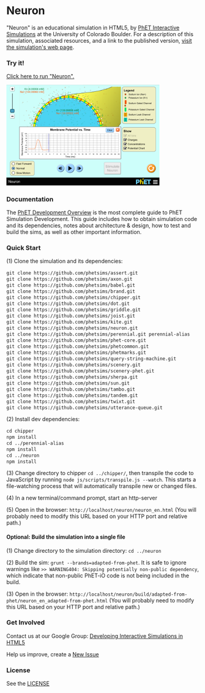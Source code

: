 Neuron
=============
"Neuron" is an educational simulation in HTML5, by <a href="https://phet.colorado.edu/" target="_blank">PhET
Interactive Simulations</a>
at the University of Colorado Boulder. For a description of this simulation, associated resources, and a link to the
published version,
<a href="https://phet.colorado.edu/en/simulation/neuron" target="_blank">visit the simulation's web page</a>.

### Try it!

<a href="https://phet.colorado.edu/sims/html/neuron/latest/neuron_en.html" target="_blank">Click here to
run "Neuron".</a>

<a href="https://phet.colorado.edu/sims/html/neuron/latest/neuron_en.html" target="_blank">
<img src="https://raw.githubusercontent.com/phetsims/neuron/main/assets/neuron-screenshot.png" alt="Screenshot" style="width: 400px;"/>
</a>

### Documentation

The <a href="https://github.com/phetsims/phet-info/blob/main/doc/phet-development-overview.md" target="_blank">PhET
Development Overview</a> is the most complete guide to PhET Simulation Development. This guide includes how to obtain
simulation code and its dependencies, notes about architecture & design, how to test and build the sims, as well as
other important information.

### Quick Start

(1) Clone the simulation and its dependencies:

```
git clone https://github.com/phetsims/assert.git
git clone https://github.com/phetsims/axon.git
git clone https://github.com/phetsims/babel.git
git clone https://github.com/phetsims/brand.git
git clone https://github.com/phetsims/chipper.git
git clone https://github.com/phetsims/dot.git
git clone https://github.com/phetsims/griddle.git
git clone https://github.com/phetsims/joist.git
git clone https://github.com/phetsims/kite.git
git clone https://github.com/phetsims/neuron.git
git clone https://github.com/phetsims/perennial.git perennial-alias
git clone https://github.com/phetsims/phet-core.git
git clone https://github.com/phetsims/phetcommon.git
git clone https://github.com/phetsims/phetmarks.git
git clone https://github.com/phetsims/query-string-machine.git
git clone https://github.com/phetsims/scenery.git
git clone https://github.com/phetsims/scenery-phet.git
git clone https://github.com/phetsims/sherpa.git
git clone https://github.com/phetsims/sun.git
git clone https://github.com/phetsims/tambo.git
git clone https://github.com/phetsims/tandem.git
git clone https://github.com/phetsims/twixt.git
git clone https://github.com/phetsims/utterance-queue.git
```

(2) Install dev dependencies:

```
cd chipper
npm install
cd ../perennial-alias
npm install
cd ../neuron
npm install
```

(3) Change directory to chipper `cd ../chipper/`, then transpile the code to JavaScript by
running `node js/scripts/transpile.js --watch`. This starts a file-watching process that will automatically transpile
new or changed files.

(4) In a new terminal/command prompt, start an http-server

(5) Open in the browser: `http://localhost/neuron/neuron_en.html` (You will probably need to modify this
URL based on your HTTP port and relative path.)

#### Optional: Build the simulation into a single file

(1) Change directory to the simulation directory: `cd ../neuron`

(2) Build the sim: `grunt --brands=adapted-from-phet`. It is safe to ignore warnings
like `>> WARNING404: Skipping potentially non-public dependency`, which indicate that non-public PhET-iO code is not
being included in the build.

(3) Open in the
browser: `http://localhost/neuron/build/adapted-from-phet/neuron_en_adapted-from-phet.html` (You will
probably need to modify this URL based on your HTTP port and relative path.)

### Get Involved

Contact us at our Google
Group: <a href="http://groups.google.com/forum/#!forum/developing-interactive-simulations-in-html5" target="_blank">
Developing Interactive Simulations in HTML5</a>

Help us improve, create a <a href="http://github.com/phetsims/neuron/issues/new" target="_blank">New Issue</a>

### License

See the <a href="https://github.com/phetsims/neuron/blob/main/LICENSE" target="_blank">LICENSE</a>

